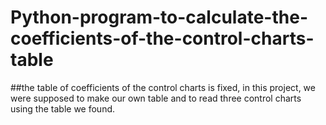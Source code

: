 # Python-program-to-calculate-the-coefficients-of-the-control-charts-table
##the table of coefficients of the control charts is fixed, in this project, we were supposed to make our own table and to read three control charts using the table we found.
